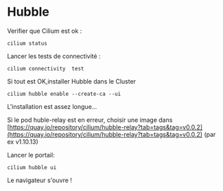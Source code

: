 # Hubble

Verifier que Cilium est ok :
```shell
cilium status
```
Lancer les tests de connectivité :
```shell
cilium connectivity  test
```
Si tout est OK,installer Hubble dans le Cluster
```shell
cilium hubble enable --create-ca --ui
```
L'installation est assez longue...

Si le pod huble-relay est en erreur, choisir une image dans [https://quay.io/repository/cilium/hubble-relay?tab=tags&tag=v0.0.2](https://quay.io/repository/cilium/hubble-relay?tab=tags&tag=v0.0.2) (par ex v1.10.13)

Lancer le portail:

```shell
cilium hubble ui
```

Le navigateur s'ouvre !